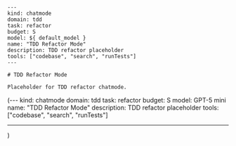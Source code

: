 ```chatmode
---
kind: chatmode
domain: tdd
task: refactor
budget: S
model: ${ default_model }
name: "TDD Refactor Mode"
description: TDD refactor placeholder
tools: ["codebase", "search", "runTests"]
---

# TDD Refactor Mode

Placeholder for TDD refactor chatmode.

```

(---
kind: chatmode
domain: tdd
task: refactor
budget: S
model: GPT-5 mini
name: "TDD Refactor Mode"
description: TDD refactor placeholder
tools: ["codebase", "search", "runTests"]

---

)

```

```
